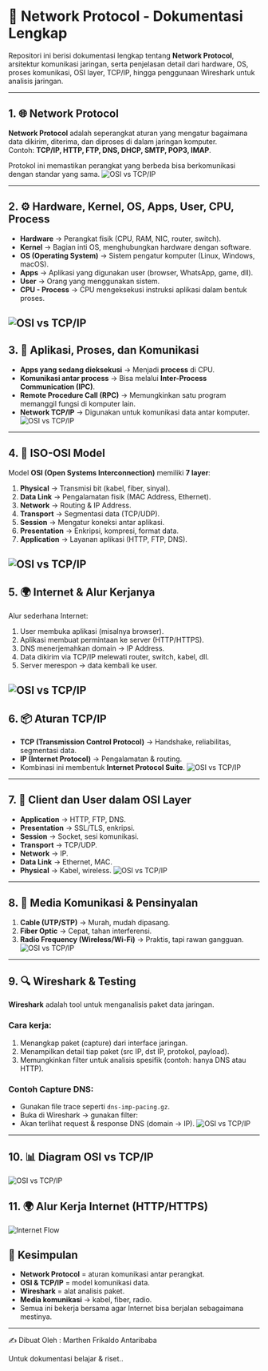 # 📡 Network Protocol - Dokumentasi Lengkap

Repositori ini berisi dokumentasi lengkap tentang **Network Protocol**, arsitektur komunikasi jaringan, serta penjelasan detail dari hardware, OS, proses komunikasi, OSI layer, TCP/IP, hingga penggunaan Wireshark untuk analisis jaringan.  

---

## 1. 🌐 Network Protocol
**Network Protocol** adalah seperangkat aturan yang mengatur bagaimana data dikirim, diterima, dan diproses di dalam jaringan komputer.  
Contoh: **TCP/IP, HTTP, FTP, DNS, DHCP, SMTP, POP3, IMAP**.  

Protokol ini memastikan perangkat yang berbeda bisa berkomunikasi dengan standar yang sama.
![OSI vs TCP/IP](https://miro.medium.com/v2/resize:fit:1400/1*IEclStutMU6sQVd_Tls7rw@2x.jpeg)

---

## 2. ⚙️ Hardware, Kernel, OS, Apps, User, CPU, Process
- **Hardware** → Perangkat fisik (CPU, RAM, NIC, router, switch).
- **Kernel** → Bagian inti OS, menghubungkan hardware dengan software.
- **OS (Operating System)** → Sistem pengatur komputer (Linux, Windows, macOS).
- **Apps** → Aplikasi yang digunakan user (browser, WhatsApp, game, dll).
- **User** → Orang yang menggunakan sistem.
- **CPU - Process** → CPU mengeksekusi instruksi aplikasi dalam bentuk proses.

![OSI vs TCP/IP](https://encrypted-tbn0.gstatic.com/images?q=tbn:ANd9GcR33GgWM0LS9AIz_ZVcVD9MtrtLLNAebZ1FfA&s)
---

## 3. 🚀 Aplikasi, Proses, dan Komunikasi
- **Apps yang sedang dieksekusi** → Menjadi **process** di CPU.
- **Komunikasi antar process** → Bisa melalui **Inter-Process Communication (IPC)**.
- **Remote Procedure Call (RPC)** → Memungkinkan satu program memanggil fungsi di komputer lain.
- **Network TCP/IP** → Digunakan untuk komunikasi data antar komputer.
![OSI vs TCP/IP](https://blogger.googleusercontent.com/img/b/R29vZ2xl/AVvXsEhmKy0OTCjrTb-AiMjM4WeuPWJf71UFgdL6Tt2wL2-FgcRaXTF0Bc-cnBBWO2wdMP6EoI6lmeAQDqgX6Kwb_IoK4r6yaa25jH6Rj86KnHcBUF_EfhrNHQCKFlOvN-ao1r4PEsEU5zCzFYud/?imgmax=800)
---

## 4. 📑 ISO-OSI Model
Model **OSI (Open Systems Interconnection)** memiliki **7 layer**:

1. **Physical** → Transmisi bit (kabel, fiber, sinyal).
2. **Data Link** → Pengalamatan fisik (MAC Address, Ethernet).
3. **Network** → Routing & IP Address.
4. **Transport** → Segmentasi data (TCP/UDP).
5. **Session** → Mengatur koneksi antar aplikasi.
6. **Presentation** → Enkripsi, kompresi, format data.
7. **Application** → Layanan aplikasi (HTTP, FTP, DNS).
   
![OSI vs TCP/IP](https://harianprogrammer.wordpress.com/wp-content/uploads/2017/10/perbandingaaaaaaaaaaaaaaaaaaaaaan.jpg?w=297&h=313)
---

## 5. 🌍 Internet & Alur Kerjanya
Alur sederhana Internet:
1. User membuka aplikasi (misalnya browser).
2. Aplikasi membuat permintaan ke server (HTTP/HTTPS).
3. DNS menerjemahkan domain → IP Address.
4. Data dikirim via TCP/IP melewati router, switch, kabel, dll.
5. Server merespon → data kembali ke user.
   
![OSI vs TCP/IP](https://www.simplilearn.com/ice9/free_resources_article_thumb/How_does_internet_work_example.png)
---

## 6. 📦 Aturan TCP/IP
- **TCP (Transmission Control Protocol)** → Handshake, reliabilitas, segmentasi data.
- **IP (Internet Protocol)** → Pengalamatan & routing.
- Kombinasi ini membentuk **Internet Protocol Suite**.
![OSI vs TCP/IP](images/gambar6.png)
---

## 7. 👥 Client dan User dalam OSI Layer
- **Application** → HTTP, FTP, DNS.
- **Presentation** → SSL/TLS, enkripsi.
- **Session** → Socket, sesi komunikasi.
- **Transport** → TCP/UDP.
- **Network** → IP.
- **Data Link** → Ethernet, MAC.
- **Physical** → Kabel, wireless.
![OSI vs TCP/IP](images/gambar7.png)

---

## 8. 📡 Media Komunikasi & Pensinyalan
1. **Cable (UTP/STP)** → Murah, mudah dipasang.
2. **Fiber Optic** → Cepat, tahan interferensi.
3. **Radio Frequency (Wireless/Wi-Fi)** → Praktis, tapi rawan gangguan.
![OSI vs TCP/IP](images/gambar8.gif)
---

## 9. 🔍 Wireshark & Testing
**Wireshark** adalah tool untuk menganalisis paket data jaringan.  

### Cara kerja:
1. Menangkap paket (capture) dari interface jaringan.
2. Menampilkan detail tiap paket (src IP, dst IP, protokol, payload).
3. Memungkinkan filter untuk analisis spesifik (contoh: hanya DNS atau HTTP).

### Contoh Capture DNS:
- Gunakan file trace seperti `dns-imp-pacing.gz`.
- Buka di Wireshark → gunakan filter:
- Akan terlihat request & response DNS (domain → IP).
![OSI vs TCP/IP](images/gambar9.png)
---


## 10. 📊 Diagram OSI vs TCP/IP
![OSI vs TCP/IP](images/osi_vs_tcpip.png)

## 11. 🌍 Alur Kerja Internet (HTTP/HTTPS)
![Internet Flow](images/internet_flow.png)

## 📌 Kesimpulan
- **Network Protocol** = aturan komunikasi antar perangkat.  
- **OSI & TCP/IP** = model komunikasi data.  
- **Wireshark** = alat analisis paket.  
- **Media komunikasi** → kabel, fiber, radio.  
- Semua ini bekerja bersama agar Internet bisa berjalan sebagaimana mestinya.  

---

✍️ Dibuat Oleh : Marthen Frikaldo Antaribaba

Untuk dokumentasi belajar & riset..  
